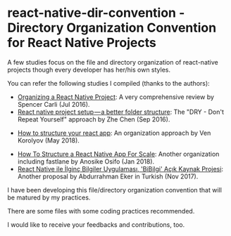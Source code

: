 # react-native-dir-convention - Directory Organization Convention for React Native Projects
A few studies focus on the file and directory organization of react-native projects though every developer has her/his own styles.

You can refer the following studies I compiled (thanks to the authors):
- [Organizing a React Native Project](https://medium.com/the-react-native-log/organizing-a-react-native-project-9514dfadaa0): A very comprehensive review by Spencer Carli (Jul 2016).
- [React native project setup — a better folder structure](https://medium.com/@chenzhe142/manage-react-native-project-folder-structure-and-simplify-the-code-c98da77ef792): The "DRY - Don't Repeat Yourself" approach by Zhe Chen (Sep 2016).
* [How to structure your react app](https://hackernoon.com/how-to-structure-your-react-app-98c48e102aad): An organization approach by Ven Korolyov (May 2018).
- [How To Structure a React Native App For Scale](https://medium.com/the-andela-way/how-to-structure-a-react-native-app-for-scale-a29194cd33fc): Another organization including fastlane by Anosike Osifo (Jan 2018).
- [React Native ile İlginç Bilgiler Uygulaması, 'BiBilgi' Açık Kaynak Projesi](http://www.avarekodcu.com/konu/25/react-native-ile-ilginc-bilgiler-uygulamasi-bibilgi-acik-kaynak-projesi): Another proposal by Abdurrahman Eker in Turkish (Nov 2017).

I have been developing this file/directory organization convention that will be matured by my practices.

There are some files with some coding practices recommended.

I would like to receive your feedbacks and contributions, too.
